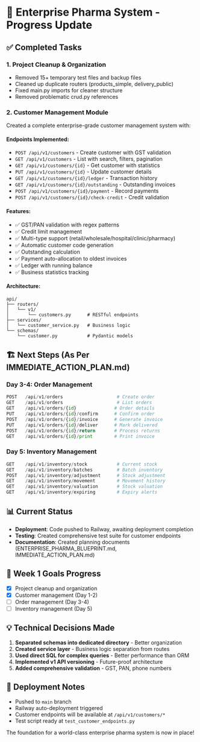 # 🚀 Enterprise Pharma System - Progress Update

## ✅ Completed Tasks

### 1. **Project Cleanup & Organization**
- Removed 15+ temporary test files and backup files
- Cleaned up duplicate routers (products_simple, delivery_public)
- Fixed main.py imports for cleaner structure
- Removed problematic crud.py references

### 2. **Customer Management Module** 
Created a complete enterprise-grade customer management system with:

#### **Endpoints Implemented:**
- `POST /api/v1/customers` - Create customer with GST validation
- `GET /api/v1/customers` - List with search, filters, pagination
- `GET /api/v1/customers/{id}` - Get customer with statistics
- `PUT /api/v1/customers/{id}` - Update customer details
- `GET /api/v1/customers/{id}/ledger` - Transaction history
- `GET /api/v1/customers/{id}/outstanding` - Outstanding invoices
- `POST /api/v1/customers/{id}/payment` - Record payments
- `POST /api/v1/customers/{id}/check-credit` - Credit validation

#### **Features:**
- ✅ GST/PAN validation with regex patterns
- ✅ Credit limit management
- ✅ Multi-type support (retail/wholesale/hospital/clinic/pharmacy)
- ✅ Automatic customer code generation
- ✅ Outstanding calculation
- ✅ Payment auto-allocation to oldest invoices
- ✅ Ledger with running balance
- ✅ Business statistics tracking

#### **Architecture:**
```
api/
├── routers/
│   └── v1/
│       └── customers.py      # RESTful endpoints
├── services/
│   └── customer_service.py   # Business logic
└── schemas/
    └── customer.py           # Pydantic models
```

## 🏗️ Next Steps (As Per IMMEDIATE_ACTION_PLAN.md)

### Day 3-4: Order Management
```python
POST   /api/v1/orders                    # Create order
GET    /api/v1/orders                    # List orders
GET    /api/v1/orders/{id}              # Order details
PUT    /api/v1/orders/{id}/confirm      # Confirm order
POST   /api/v1/orders/{id}/invoice      # Generate invoice
PUT    /api/v1/orders/{id}/deliver      # Mark delivered
POST   /api/v1/orders/{id}/return       # Process returns
GET    /api/v1/orders/{id}/print        # Print invoice
```

### Day 5: Inventory Management
```python
GET    /api/v1/inventory/stock           # Current stock
GET    /api/v1/inventory/batches         # Batch inventory
POST   /api/v1/inventory/adjustment      # Stock adjustment
GET    /api/v1/inventory/movement        # Movement history
GET    /api/v1/inventory/valuation       # Stock valuation
GET    /api/v1/inventory/expiring        # Expiry alerts
```

## 📊 Current Status

- **Deployment**: Code pushed to Railway, awaiting deployment completion
- **Testing**: Created comprehensive test suite for customer endpoints
- **Documentation**: Created planning documents (ENTERPRISE_PHARMA_BLUEPRINT.md, IMMEDIATE_ACTION_PLAN.md)

## 🎯 Week 1 Goals Progress

- [x] Project cleanup and organization
- [x] Customer management (Day 1-2)
- [ ] Order management (Day 3-4)
- [ ] Inventory management (Day 5)

## 💡 Technical Decisions Made

1. **Separated schemas into dedicated directory** - Better organization
2. **Created service layer** - Business logic separation from routes
3. **Used direct SQL for complex queries** - Better performance than ORM
4. **Implemented v1 API versioning** - Future-proof architecture
5. **Added comprehensive validation** - GST, PAN, phone numbers

## 🔧 Deployment Notes

- Pushed to `main` branch
- Railway auto-deployment triggered
- Customer endpoints will be available at `/api/v1/customers/*`
- Test script ready at `test_customer_endpoints.py`

The foundation for a world-class enterprise pharma system is now in place!